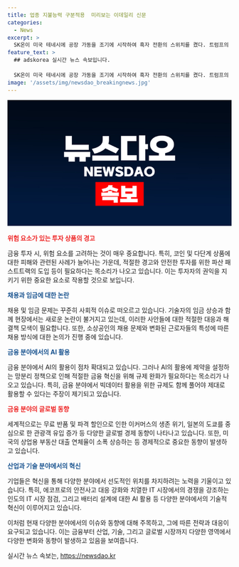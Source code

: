 ```yaml
---
title: 업종 지불능력 구분적용  미리보는 이데일리 신문
categories:
  - News
excerpt: >
  SK온이 미국 테네시에 공장 가동을 조기에 시작하여 흑자 전환의 스위치를 켰다. 트럼프의 노린 총성이 미국의 표심을 혼란시키고 있는 가운데, 한국도 테러 위협에 대비하고 있다. 또한, 최저임금제도 논란과 금융 AI의 망분리에 대한 이슈도 함께 다뤘다. 이밖에 SK그룹의 리밸런싱 작업, 미대선의 판이 바뀌는 상황, 최근의 경제 동향, 정치 관련 이슈, 금융과 부동산, 그리고 전 세계적인 이슈까지 여러 분야를 아우르는 다양한 소식들이 실린 기사입니다.
feature_text: >
  ## adskorea 실시간 뉴스 속보입니다.

  SK온이 미국 테네시에 공장 가동을 조기에 시작하여 흑자 전환의 스위치를 켰다. 트럼프의 노린 총성이 미국의 표심을 혼란시키고 있는 가운데, 한국도 테러 위협에 대비하고 있다. 또한, 최저임금제도 논란과 금융 AI의 망분리에 대한 이슈도 함께 다뤘다. 이밖에 SK그룹의 리밸런싱 작업, 미대선의 판이 바뀌는 상황, 최근의 경제 동향, 정치 관련 이슈, 금융과 부동산, 그리고 전 세계적인 이슈까지 여러 분야를 아우르는 다양한 소식들이 실린 기사입니다.
image: '/assets/img/newsdao_breakingnews.jpg'
---
```


<p><img src="/assets/img/newsdao_breakingnews.jpg" alt="adskorea 속보" /></p>

<p><b><span style="color: #ee2323;">위험 요소가 있는 투자 상품의 경고</span></b></p>

<p>금융 투자 시, 위험 요소를 고려하는 것이 매우 중요합니다. 특히, 코인 및 다단계 상품에 대한 피해와 관련된 사례가 늘어나는 가운데, 적절한 경고와 안전한 투자를 위한 파산 패스트트랙의 도입 등이 필요하다는 목소리가 나오고 있습니다. 이는 투자자의 권익을 지키기 위한 중요한 요소로 작용할 것으로 보입니다.</p>

<p><b><span style="color: #1a5490;">채용과 임금에 대한 논란</span></b></p>

<p>채용 및 임금 문제는 꾸준히 사회적 이슈로 떠오르고 있습니다. 기술자의 임금 상승과 함께 현장에서는 새로운 논란이 불거지고 있는데, 이러한 사안들에 대한 적절한 대응과 해결책 모색이 필요합니다. 또한, 소상공인의 채용 문제와 변화된 근로자들의 특성에 따른 채용 방식에 대한 논의가 진행 중에 있습니다.</p>

<p><b><span style="color: #1a5490;">금융 분야에서의 AI 활용</span></b></p>

<p>금융 분야에서 AI의 활용이 점차 확대되고 있습니다. 그러나 AI의 활용에 제약을 설정하는 망분리 정책으로 인해 적절한 금융 혁신을 위해 규제 완화가 필요하다는 목소리가 나오고 있습니다. 특히, 금융 분야에서 빅데이터 활용을 위한 규제도 함께 풀어야 제대로 활용할 수 있다는 주장이 제기되고 있습니다. </p>

<p><b><span style="color: #ee2323;">금융 분야의 글로벌 동향</span></b></p>

<p>세계적으로는 무료 반품 및 파격 할인으로 인한 이커머스의 생존 위기, 일본의 도쿄를 중심으로 한 관광객 유입 증가 등 다양한 글로벌 경제 동향이 나타나고 있습니다. 또한, 미국의 상업용 부동산 대출 연체율이 소폭 상승하는 등 경제적으로 중요한 동향이 발생하고 있습니다.</p>

<p><b><span style="color: #1a5490;">산업과 기술 분야에서의 혁신</span></b></p>

<p>기업들은 혁신을 통해 다양한 분야에서 선도적인 위치를 차지하려는 노력을 기울이고 있습니다. 특히, 에코프로의 안전사고 대응 강화와 치열한 IT 시장에서의 경쟁을 강조하는 인도의 IT 시장 점검, 그리고 배터리 설계에 대한 AI 활용 등 다양한 분야에서의 기술적 혁신이 이루어지고 있습니다. </p>

<p>이처럼 현재 다양한 분야에서의 이슈와 동향에 대해 주목하고, 그에 따른 전략과 대응이 요구되고 있습니다. 이는 금융부터 산업, 기술, 그리고 글로벌 시장까지 다양한 영역에서 다양한 변화와 동향이 발생하고 있음을 보여줍니다.</p>
실시간 뉴스 속보는, <a href="https://newsdao.kr" rel="dofollow">https://newsdao.kr</a>



